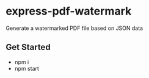 # express-pdf-watermark
Generate a watermarked PDF file based on JSON data

## Get Started
 - npm i
 - npm start
